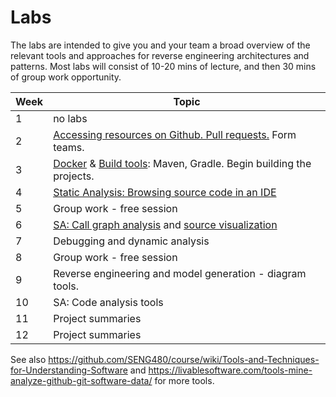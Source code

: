 # Labs

The labs are intended to give you and your team a broad overview of the relevant tools and approaches for reverse engineering architectures and patterns. Most labs will consist of 10-20 mins of lecture, and then 30 mins of group work opportunity. 

| Week | Topic |
|-----|-----|
|  1 | no labs |
| 2 | [Accessing resources on Github. Pull requests.](labs/github.md) Form teams. |
| 3| [Docker](labs/docker.md) & [Build tools](labs/build.md): Maven, Gradle. Begin building the projects. |
| 4 |[Static Analysis: Browsing source code in an IDE](labs/sa1.md) |
| 5 | Group work - free session |
|6 | [SA: Call graph analysis](labs/sa-cga.md) and [source visualization](https://octo.github.com/projects/repo-visualization) |
| 7 |Debugging and dynamic analysis |
| 8 | Group work - free session |
| 9 | Reverse engineering and model generation - diagram tools. |
| 10 | SA: Code analysis tools |
| 11 | Project summaries |
| 12 | Project summaries |

See also https://github.com/SENG480/course/wiki/Tools-and-Techniques-for-Understanding-Software and https://livablesoftware.com/tools-mine-analyze-github-git-software-data/ for more tools.

